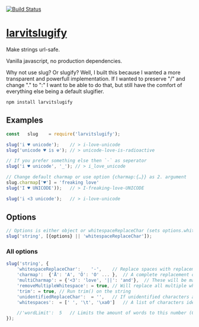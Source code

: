 [![Build Status](https://travis-ci.org/larvit/larvitslugify.svg?branch=master)](https://travis-ci.org/larvit/larvitslugify)

# [larvitslugify](https://github.com/larvit/larvitslugify)

Make strings url-safe.

Vanilla javascript, no production dependencies.

Why not use slug? Or slugify? Well, I built this because I wanted a more transparent and powerfull implementation. If I wanted to preserve "/" and change "." to ":" I want to be able to do that, but still have the comfort of everything else being a default slugifier.

```
npm install larvitslugify
```

## Examples

```javascript
const	slug	= require('larvitslugify');

slug('i ♥ unicode');	// > i-love-unicode
slug('unicode ♥ is ☢');	// > unicode-love-is-radioactive

// If you prefer something else then `-` as seperator
slug('i ♥ unicode', '_'); // > i_love_unicode

// Change default charmap or use option {charmap:{…}} as 2. argument
slug.charmap['♥'] = 'freaking love'
slug('I ♥ UNICODE'));	// > I-freaking-love-UNICODE

slug('i <3 unicode');	// > i-love-unicode
```

## Options

```javascript
// Options is either object or whitespaceReplaceChar (sets options.whitespaceReplaceChar)
slug('string', [{options} || 'whitespaceReplaceChar']);
```

### All options

```javascript
slug('string', {
	'whitespaceReplaceChar':	'-',	// Replace spaces with replacement
	'charmap':	{'Å': 'A', 'Ö': 'O' ... },	// A complete replacement of the charmap. All characters not in the map will be replaced by the unidentifiedReplaceChar
	'multiCharmap':	= {'<3': 'love', '||': 'and'},	// These will be matched before the single chars, also a complete replacement
	'removeMultipleWhitespace':	= true,	// Will replace all multiple whitespaces with a single one
	'trim':	= true,	// Run trim() on the string
	'unidentifiedReplaceChar':	= '',	// If unidentified characters are found they are replaced with this string
	'whitespaces':	= [' ', '\t', '\xa0']	// A list of characters identified as whitespaces

	//'wordLimit':	5	// Limits the amount of words to this number (Currently not supported)
});
```
